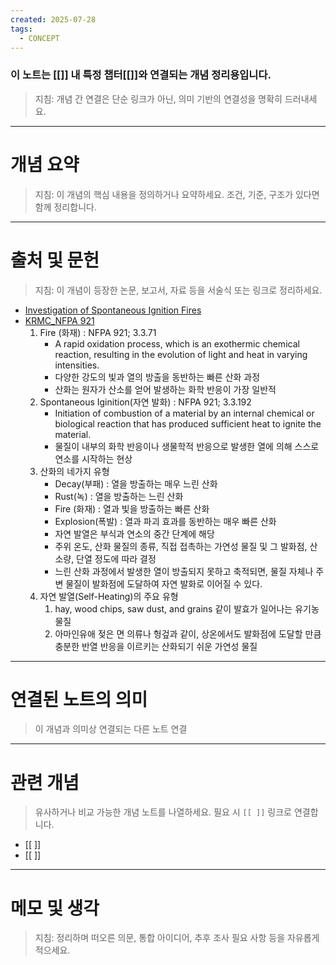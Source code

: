 ```yaml
---
created: 2025-07-28
tags:
  - CONCEPT
---
```

### 이 노트는 [[]] 내 특정 챕터[[]]와 연결되는 개념 정리용입니다.  
> 지침: 개념 간 연결은 단순 링크가 아닌, 의미 기반의 연결성을 명확히 드러내세요.  
---

# 개념 요약  
> 지침: 이 개념의 핵심 내용을 정의하거나 요약하세요. 조건, 기준, 구조가 있다면 함께 정리합니다.








---

# 출처 및 문헌  
> 지침: 이 개념이 등장한 논문, 보고서, 자료 등을 서술식 또는 링크로 정리하세요.

- [Investigation of Spontaneous Ignition Fires](https://southernloss.com/investigation-spontaneous-ignition-fires/)
- [KRMC_NFPA 921](https://www.greenwhistle.net/nfpa-921/safety-health/)
	1. Fire (화재) : NFPA 921; 3.3.71
		-  A rapid oxidation process, which is an exothermic chemical reaction, resulting in the evolution of light and heat in varying intensities.
		- 다양한 강도의 빛과 열의 방출을 동반하는 빠른 산화 과정
		- 산화는 원자가 산소를 얻어 발생하는 화학 반응이 가장 일반적
	2. Spontaneous Iginition(자연 발화) : NFPA 921; 3.3.192
		- Initiation of combustion of a material by an internal chemical or biological reaction that has produced sufficient heat to ignite the material.
		- 물질이 내부의 화학 반응이나 생물학적 반응으로 발생한 열에 의해 스스로 연소를 시작하는 현상
	3. 산화의 네가지 유형
		- Decay(부패) : 열을 방출하는 매우 느린 산화
		- Rust(녹) : 열을 방출하는 느린 산화
		- Fire (화재) : 열과 빛을 방출하는 빠른 산화
		- Explosion(폭발) : 열과 파괴 효과를 동반하는 매우 빠른 산화
		- 자연 발열은 부식과 연소의 중간 단계에 해당
		- 주위 온도, 산화 물질의 종류, 직접 접촉하는 가연성 물질 및 그 발화점, 산소량, 단열 정도에 따라 결정
		- 느린 산화 과정에서 발생한 열이 방출되지 못하고 축적되면, 물질 자체나 주변 물질이 발화점에 도달하여 자연 발화로 이어질 수 있다. 
	4.  자연 발열(Self-Heating)의 주요 유형
		1. hay, wood chips, saw dust, and grains 같이 발효가 일어나는 유기농 물질
		2. 아마인유애 젖은 면 의류나 헝겊과 같이, 상온에서도 발화점에 도달할 만큼 충분한 반열 반응을 이르키는 산화되기 쉬운 가연성 물질
---

# 연결된 노트의 의미  
> 이 개념과 의미상 연결되는 다른 노트 연결

---

# 관련 개념  
> 유사하거나 비교 가능한 개념 노트를 나열하세요. 필요 시 `[[ ]]` 링크로 연결합니다.

- [[ ]]
- [[ ]]

---

# 메모 및 생각  
> 지침: 정리하며 떠오른 의문, 통합 아이디어, 추후 조사 필요 사항 등을 자유롭게 적으세요.

